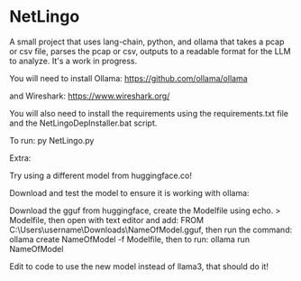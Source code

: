 # NetLingo
A small project that uses lang-chain, python, and ollama that takes a pcap or csv file, parses the pcap or csv, outputs to a readable format for the LLM to analyze. It's a work in progress.

You will need to install Ollama: https://github.com/ollama/ollama

and Wireshark: https://www.wireshark.org/

You will also need to install the requirements using the requirements.txt file and the NetLingoDepInstaller.bat script.

To run: py NetLingo.py

Extra:

Try using a different model from huggingface.co!

Download and test the model to ensure it is working with ollama:

Download the gguf from huggingface, create the Modelfile using echo. > Modelfile, then open with text editor and add: FROM C:\Users\username\Downloads\NameOfModel.gguf, then run the command: ollama create NameOfModel -f Modelfile, then to run: ollama run NameOfModel

Edit to code to use the new model instead of llama3, that should do it!


